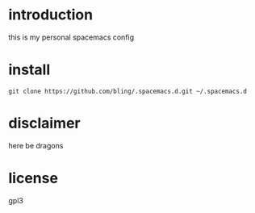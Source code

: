 # introduction

this is my personal spacemacs config

# install

```
git clone https://github.com/bling/.spacemacs.d.git ~/.spacemacs.d
```

# disclaimer

here be dragons

# license

gpl3

